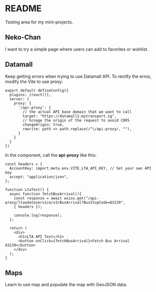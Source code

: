 # README

Testing area for my mini-projects.

## Neko-Chan

I want to try a simple page where users can add to favorites or wishlist.

## Datamall

Keep getting errors when trying to use Datamall API. To rectify the erros, modify the Vite to use proxy:

```
export default defineConfig({
  plugins: [react()],
  server: {
    proxy: {
      '/api-proxy': {
        // the actual API base domain that we want to call
        target: "https://datamall2.mytransport.sg",
        // hcnage the origin of the request to avoid CORS
        changeOrigin: true,
        rewrite: path => path.replace(/^\/api-proxy/, ""),
      }
    }
  }
})
```

In the component, call the **api-proxy** like this:

```
const headers = {
  AccountKey: import.meta.env.VITE_LTA_API_KEY, // Set your own API key
  accept: "application/json",
};

function LtaTest() {
  async function fetchBusArrival(){
    const response = await axios.get("/api-proxy/ltaodataservice/v3/BusArrival?BusStopCode=83139", 
    { headers });

    console.log(response);
  };

  return (
    <div>
      <h1>LTA API Test</h1>
      <button onClick={fetchBusArrival}>Fetch Bus Arrival 83139</button>
    </div>
  );
}
```

## Maps

Learn to use map and populate the map with GeoJSON data.
